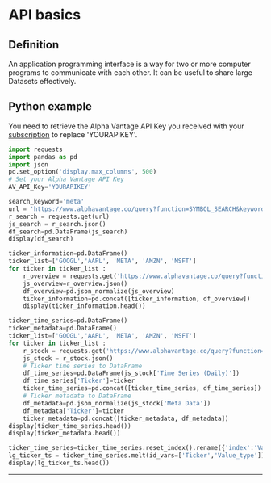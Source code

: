 # API basics

## Definition

An application programming interface is a way for two or more computer programs to communicate with each other. It can be useful to share large Datasets effectively.

## Python example

You need to retrieve the Alpha Vantage API Key you received with your [subscription](1.installation.md#alpha-vantage-account-creation) to replace 'YOURAPIKEY'.

```python title="Import Python packages"
import requests
import pandas as pd
import json
pd.set_option('display.max_columns', 500)
# Set your Alpha Vantage API Key
AV_API_Key='YOURAPIKEY'
```

```python title="Search a ticker by keyword"
search_keyword='meta'
url = 'https://www.alphavantage.co/query?function=SYMBOL_SEARCH&keywords={searchKeyword}&apikey={apiKey}'.format(apiKey=AV_API_Key, searchKeyword=search_keyword)
r_search = requests.get(url)
js_search = r_search.json()
df_search=pd.DataFrame(js_search)
display(df_search)
```

```python title="Add information based on GAFAM ticker"
ticker_information=pd.DataFrame()
ticker_list=['GOOGL','AAPL', 'META', 'AMZN', 'MSFT']
for ticker in ticker_list :
    r_overview = requests.get('https://www.alphavantage.co/query?function=OVERVIEW&symbol={ticker}&apikey={apiKey}'.format(apiKey=AV_API_Key, ticker=ticker))
    js_overview=r_overview.json()
    df_overview=pd.json_normalize(js_overview)
    ticker_information=pd.concat([ticker_information, df_overview])
    display(ticker_information.head())
```

```python title="Get GAFAM daily stock market"
ticker_time_series=pd.DataFrame()
ticker_metadata=pd.DataFrame()
ticker_list=['GOOGL','AAPL', 'META', 'AMZN', 'MSFT']
for ticker in ticker_list :
    r_stock = requests.get('https://www.alphavantage.co/query?function=TIME_SERIES_DAILY&outputsize=full&symbol={ticker}&apikey={apiKey}'.format(apiKey=AV_API_Key, ticker=ticker))
    js_stock = r_stock.json()
    # Ticker time series to DataFrame
    df_time_series=pd.DataFrame(js_stock['Time Series (Daily)'])
    df_time_series['Ticker']=ticker
    ticker_time_series=pd.concat([ticker_time_series, df_time_series])
    # Ticker metadata to DataFrame
    df_metadata=pd.json_normalize(js_stock['Meta Data'])
    df_metadata['Ticker']=ticker
    ticker_metadata=pd.concat([ticker_metadata, df_metadata])
display(ticker_time_series.head())
display(ticker_metadata.head())
```

```python title="Reset index and melt DataFrame"
ticker_time_series=ticker_time_series.reset_index().rename({'index':'Value_type'}, axis=1)
lg_ticker_ts = ticker_time_series.melt(id_vars=['Ticker','Value_type'])*
display(lg_ticker_ts.head())
```

---
